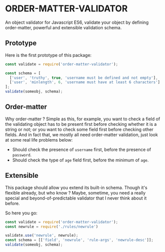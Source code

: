 # ORDER-MATTER-VALIDATOR

An object validator for Javascript ES6, validate your object by defining order-matter, powerful and extensible validation schema.

## Prototype

Here is the first prototype of this package:

```javascript
const validate = require('order-matter-validator');

const schema = [
  ['user', 'truthy', true, 'username must be defined and not empty'],
  ['user', 'minlength', 6, 'username must have at least 6 characters']
];
validate(someobj, schema);
```

## Order-matter

Why order-matter ? Simple as this, for example, you want to check a field of the validating object has to be present first before checking whether it is a string or not; or you want to check some field first before checking other fields. And in fact that, we mostly all need order-matter validation, just look at some real life problems below:

- Should check the presence of `username` first, before the presence of `password`.
- Should check the type of `age` field first, before the minimum of `age`.

## Extensible

This package should allow you extend its built-in schema. Though it's flexible already, but who know ? Maybe, sometime, you need a really special and beyond-of-predictable validator that I never think about it before.

So here you go:

```javascript
const validate = require('order-matter-validator');
const newrule = require('./rules/newrule')

validate.use('newrule', newrule);
const schema = [['field', 'newrule', 'rule-args', 'newrule-desc']];
validate(someobj, schema);
```
